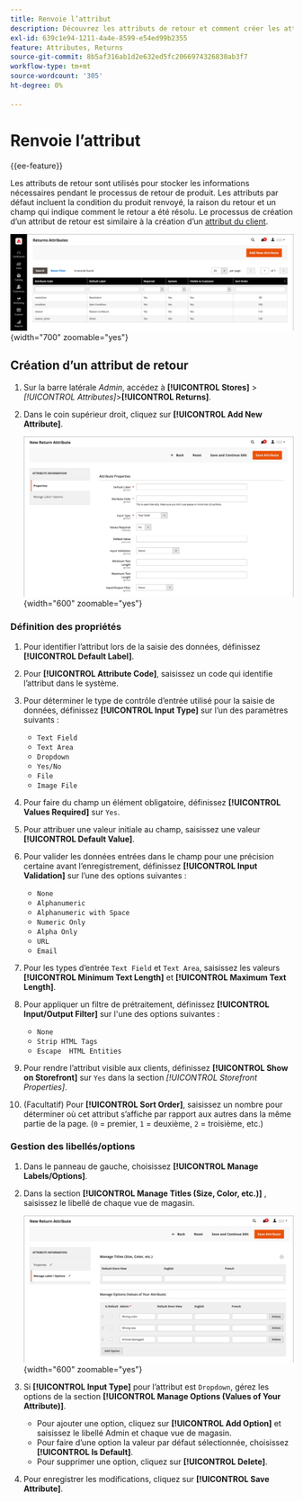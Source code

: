 ```yaml
---
title: Renvoie l’attribut
description: Découvrez les attributs de retour et comment créer les attributs nécessaires au traitement des retours sur votre magasin.
exl-id: 639c1e94-1211-4a4e-8599-e54ed99b2355
feature: Attributes, Returns
source-git-commit: 8b5af316ab1d2e632ed5fc2066974326830ab3f7
workflow-type: tm+mt
source-wordcount: '305'
ht-degree: 0%

---
```


# Renvoie l’attribut

{{ee-feature}}

Les attributs de retour sont utilisés pour stocker les informations nécessaires pendant le processus de retour de produit. Les attributs par défaut incluent la condition du produit renvoyé, la raison du retour et un champ qui indique comment le retour a été résolu. Le processus de création d’un attribut de retour est similaire à la création d’un [attribut du client](../customers/attribute-properties.md).

![Admin - Renvoie les attributs](./assets/attribute-returns.png){width="700" zoomable="yes"}

## Création d’un attribut de retour

1. Sur la barre latérale _Admin_, accédez à **[!UICONTROL Stores]** > _[!UICONTROL Attributes]_>**[!UICONTROL Returns]**.

1. Dans le coin supérieur droit, cliquez sur **[!UICONTROL Add New Attribute]**.

   ![Nouveau retour - propriétés d’attribut](./assets/attribute-returns-new-properties.png){width="600" zoomable="yes"}

### Définition des propriétés

1. Pour identifier l’attribut lors de la saisie des données, définissez **[!UICONTROL Default Label]**.

1. Pour **[!UICONTROL Attribute Code]**, saisissez un code qui identifie l’attribut dans le système.

1. Pour déterminer le type de contrôle d’entrée utilisé pour la saisie de données, définissez **[!UICONTROL Input Type]** sur l’un des paramètres suivants :

   - `Text Field`
   - `Text Area`
   - `Dropdown`
   - `Yes/No`
   - `File`
   - `Image File`

1. Pour faire du champ un élément obligatoire, définissez **[!UICONTROL Values Required]** sur `Yes`.

1. Pour attribuer une valeur initiale au champ, saisissez une valeur **[!UICONTROL Default Value]**.

1. Pour valider les données entrées dans le champ pour une précision certaine avant l’enregistrement, définissez **[!UICONTROL Input Validation]** sur l’une des options suivantes :

   - `None`
   - `Alphanumeric`
   - `Alphanumeric with Space`
   - `Numeric Only`
   - `Alpha Only`
   - `URL`
   - `Email`

1. Pour les types d’entrée `Text Field` et `Text Area`, saisissez les valeurs **[!UICONTROL Minimum Text Length]** et **[!UICONTROL Maximum Text Length]**.

1. Pour appliquer un filtre de prétraitement, définissez **[!UICONTROL Input/Output Filter]** sur l&#39;une des options suivantes :

   - `None`
   - `Strip HTML Tags`
   - `Escape  HTML Entities`

1. Pour rendre l’attribut visible aux clients, définissez **[!UICONTROL Show on Storefront]** sur `Yes` dans la section _[!UICONTROL Storefront Properties]_.

1. (Facultatif) Pour **[!UICONTROL Sort Order]**, saisissez un nombre pour déterminer où cet attribut s’affiche par rapport aux autres dans la même partie de la page. (`0` = premier, `1` = deuxième, `2` = troisième, etc.)

### Gestion des libellés/options

1. Dans le panneau de gauche, choisissez **[!UICONTROL Manage Labels/Options]**.

1. Dans la section **[!UICONTROL Manage Titles (Size, Color, etc.)]** , saisissez le libellé de chaque vue de magasin.

   ![Gérer les étiquettes](./assets/return-attributes.png){width="600" zoomable="yes"}

1. Si **[!UICONTROL Input Type]** pour l’attribut est `Dropdown`, gérez les options de la section **[!UICONTROL Manage Options (Values of Your Attribute)]**.

   - Pour ajouter une option, cliquez sur **[!UICONTROL Add Option]** et saisissez le libellé Admin et chaque vue de magasin.
   - Pour faire d’une option la valeur par défaut sélectionnée, choisissez **[!UICONTROL Is Default]**.
   - Pour supprimer une option, cliquez sur **[!UICONTROL Delete]**.

1. Pour enregistrer les modifications, cliquez sur **[!UICONTROL Save Attribute]**.

